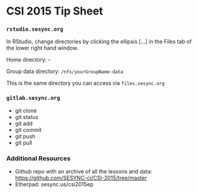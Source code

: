 # CSI 2015 Tip Sheet


### ```rstudio.sesync.org```

In RStudio, change directories by clicking the ellipsis [...] in the Files tab of the lower right hand window.

Home directory: ```~```

Group data directory: ```/nfs/yourGroupName-data```

This is the same directory you can access via ```files.sesync.org```

### ```gitlab.sesync.org```

* git clone
* git status
* git add
* git commit
* git push
* git pull



### Additional Resources

* Github repo with an archive of all the lessons and data: https://github.com/SESYNC-ci/CSI-2015/tree/master
* Etherpad: sesync.us/csi2015ep

